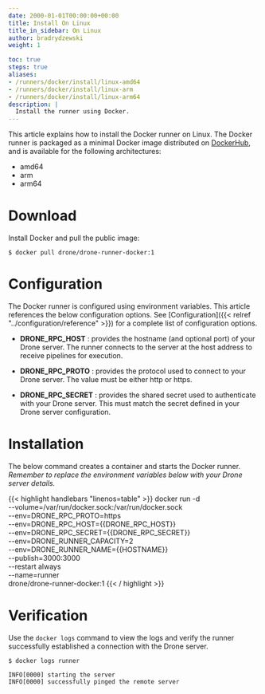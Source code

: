 ```yaml
---
date: 2000-01-01T00:00:00+00:00
title: Install On Linux
title_in_sidebar: On Linux
author: bradrydzewski
weight: 1

toc: true
steps: true
aliases:
- /runners/docker/install/linux-amd64
- /runners/docker/install/linux-arm
- /runners/docker/install/linux-arm64
description: |
  Install the runner using Docker.
---
```


This article explains how to install the Docker runner on Linux. The Docker runner is packaged as a minimal Docker image distributed on [DockerHub](https://hub.docker.com/r/drone/drone-runner-docker), and is available for the following architectures:

* amd64
* arm
* arm64

# Download

Install Docker and pull the public image:

```
$ docker pull drone/drone-runner-docker:1
```

# Configuration

The Docker runner is configured using environment variables. This article references the below configuration options. See [Configuration]({{< relref "../configuration/reference" >}}) for a complete list of configuration options.

* __DRONE_RPC_HOST__
  : provides the hostname (and optional port) of your Drone server. The runner connects to the server at the host address to receive pipelines for execution.

* __DRONE_RPC_PROTO__
  : provides the protocol used to connect to your Drone server. The value must be either http or https.

* __DRONE_RPC_SECRET__
  : provides the shared secret used to authenticate with your Drone server. This must match the secret defined in your Drone server configuration.

# Installation

The below command creates a container and starts the Docker runner. _Remember to replace the environment variables below with your Drone server details._

{{< highlight handlebars "linenos=table" >}}
docker run -d \
  --volume=/var/run/docker.sock:/var/run/docker.sock \
  --env=DRONE_RPC_PROTO=https \
  --env=DRONE_RPC_HOST={{DRONE_RPC_HOST}} \
  --env=DRONE_RPC_SECRET={{DRONE_RPC_SECRET}} \
  --env=DRONE_RUNNER_CAPACITY=2 \
  --env=DRONE_RUNNER_NAME={{HOSTNAME}} \
  --publish=3000:3000 \
  --restart always \
  --name=runner \
  drone/drone-runner-docker:1
  {{< / highlight >}}


# Verification

Use the `docker logs` command to view the logs and verify the runner successfully established a connection with the Drone server.

```
$ docker logs runner

INFO[0000] starting the server
INFO[0000] successfully pinged the remote server 
```
